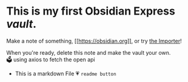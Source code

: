 # This is my first Obsidian Express *vault*.

Make a note of something, [[https://obsidian.org]], or try [the Importer](https://help.obsidian.md/Plugins/Importer)!

When you're ready, delete this note and make the vault your own. <br/>
🗳️ using axios to fetch the open api

+ This is a markdown File
💗 `readme button`